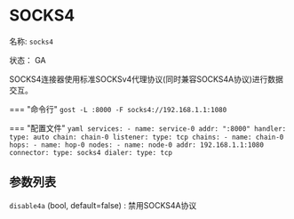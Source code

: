 # SOCKS4

名称: `socks4`

状态： GA

SOCKS4连接器使用标准SOCKSv4代理协议(同时兼容SOCKS4A协议)进行数据交互。

=== "命令行"
    ```
	gost -L :8000 -F socks4://192.168.1.1:1080
	```

=== "配置文件"
    ```yaml
	services:
	- name: service-0
	  addr: ":8000"
	  handler:
		type: auto
		chain: chain-0
	  listener:
		type: tcp
	chains:
	- name: chain-0
	  hops:
	  - name: hop-0
		nodes:
		- name: node-0
		  addr: 192.168.1.1:1080
		  connector:
			type: socks4
		  dialer:
			type: tcp
	```

## 参数列表

`disable4a` (bool, default=false)
:    禁用SOCKS4A协议
